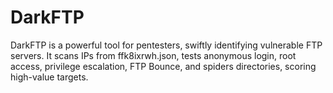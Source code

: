 # DarkFTP
DarkFTP is a powerful tool for pentesters, swiftly identifying vulnerable FTP servers. It scans IPs from ffk8ixrwh.json, tests anonymous login, root access, privilege escalation, FTP Bounce, and spiders directories, scoring high-value targets.
